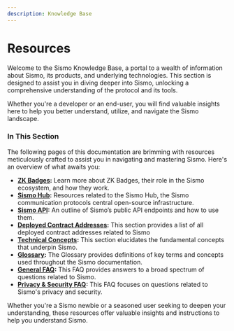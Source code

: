 ```yaml
---
description: Knowledge Base
---
```


# Resources

Welcome to the Sismo Knowledge Base, a portal to a wealth of information about Sismo, its products, and underlying technologies. This section is designed to assist you in diving deeper into Sismo, unlocking a comprehensive understanding of the protocol and its tools.

Whether you're a developer or an end-user, you will find valuable insights here to help you better understand, utilize, and navigate the Sismo landscape.

### In This Section

The following pages of this documentation are brimming with resources meticulously crafted to assist you in navigating and mastering Sismo. Here's an overview of what awaits you:

* [**ZK Badges**](sismo-badges/)**:** Learn more about ZK Badges, their role in the Sismo ecosystem, and how they work.
* [**Sismo Hub**](sismo-hub/)**:** Resources related to the Sismo Hub, the Sismo communication protocols central open-source infrastructure.
* [**Sismo API**](sismo-api/)**:** An outline of Sismo’s public API endpoints and how to use them.
* [**Deployed Contract Addresses**](sismo-101.md)**:** This section provides a list of all deployed contract addresses related to Sismo
* [**Technical Concepts**](../../build-with-sismo-connect/technical-documentation/)**:** This section elucidates the fundamental concepts that underpin Sismo.
* [**Glossary**](understanding-sismo-glossary.md)**:** The Glossary provides definitions of key terms and concepts used throughout the Sismo documentation.&#x20;
* [**General FAQ**](general-faq.md)**:** This FAQ provides answers to a broad spectrum of questions related to Sismo.
* [**Privacy & Security FAQ**](privacy-and-security-faq.md)**:** This FAQ focuses on questions related to Sismo's privacy and security.

Whether you're a Sismo newbie or a seasoned user seeking to deepen your understanding, these resources offer valuable insights and instructions to help you understand Sismo.
